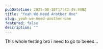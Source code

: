 ```yaml
---
pubDatetime: 2025-08-18T17:42:49.000Z
title: "Yeah We Need Another One"
slug: yeah-we-need-another-one
featured: false
description: ""
---
```


This whole testing bro i need to go to beeed...